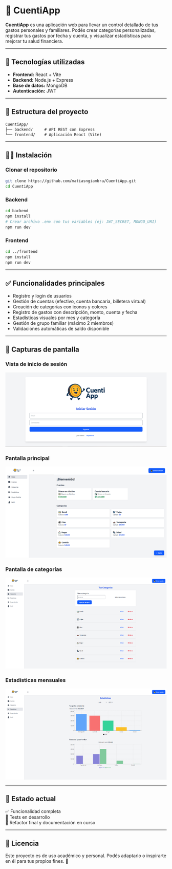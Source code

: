 # 💸 CuentiApp

**CuentiApp** es una aplicación web para llevar un control detallado de tus gastos personales y familiares. Podés crear categorías personalizadas, registrar tus gastos por fecha y cuenta, y visualizar estadísticas para mejorar tu salud financiera.

---

## 🚀 Tecnologías utilizadas

- **Frontend:** React + Vite  
- **Backend:** Node.js + Express  
- **Base de datos:** MongoDB  
- **Autenticación:** JWT

---

## 📂 Estructura del proyecto

```
CuentiApp/
├── backend/     # API REST con Express
└── frontend/    # Aplicación React (Vite)
```

---

## 🧑‍💻 Instalación

### Clonar el repositorio

```bash
git clone https://github.com/matiasngiambra/CuentiApp.git
cd CuentiApp
```

### Backend

```bash
cd backend
npm install
# Crear archivo .env con tus variables (ej: JWT_SECRET, MONGO_URI)
npm run dev
```

### Frontend

```bash
cd ../frontend
npm install
npm run dev
```

---

## ✅ Funcionalidades principales

- Registro y login de usuarios
- Gestión de cuentas (efectivo, cuenta bancaria, billetera virtual)
- Creación de categorías con iconos y colores
- Registro de gastos con descripción, monto, cuenta y fecha
- Estadísticas visuales por mes y categoría
- Gestión de grupo familiar (máximo 2 miembros)
- Validaciones automáticas de saldo disponible

---

## 📸 Capturas de pantalla

### Vista de inicio de sesión
![Login](assets/CuentiApp.png)

### Pantalla principal
![Categorías](assets/CuentiApp1.png)

### Pantalla de categorías
![Categorías](assets/CuentiApp7.png)

### Estadísticas mensuales
![Estadísticas](assets/CuentiApp4.png)

---

## 📌 Estado actual

✅ Funcionalidad completa  
🧪 Tests en desarrollo  
🧼 Refactor final y documentación en curso

---

## 📄 Licencia

Este proyecto es de uso académico y personal. Podés adaptarlo o inspirarte en él para tus propios fines. 💙
